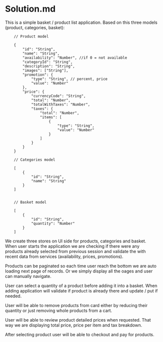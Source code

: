 # Solution.md
This is a simple basket / product list application. Based on this three models (product, categories, basket):

        // Product model

        {
            "id": "String",
            "name": "String",
            "availability": "Number", //if 0 = not available
            "categoryId": "String",
            "description": "String",
            "images": ["String"],
            "promotion": {
                "type": "String", // percent, price
                "value": "Number"
            },
            "price": {
                "currencyCode": "String",
                "total": "Number",
                "totalWithTaxes": "Number",
                "taxes": {
                    "total": "Number",
                    "items": [
                        {
                            "type": "String",
                            "value": "Number"
                        }
                    ]
                }
            }
        }

        // Categories model

        [
            {
                "id": "String",
                "name": "String"
            }
        ]


        // Basket model

        [
            {
                "id": "String",
                "quantity": "Number"
            }
        ]


We create three stores on UI side for products, categories and basket. When user starts the application we are checking if there were any products already selected from previous session and validate the with recent data from services (availability, prices, promotions).

Products can be paginated so each time user reach the bottom we are auto loading next page of records. Or we simply display all the oages and user can manually navigate.

User can select a quantity of a product before adding it into a basket. When adding application will validate if product is already there and update / put if needed.

User will be able to remove products from card either by reducing their quantity or just removing whole products from a cart.

User will be able to review product detailed prices when requested. That way we are displaying total price, price per item and tax breakdown.

After selecting product user will be able to checkout and pay for products.




